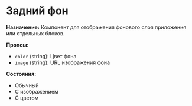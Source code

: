 # Задний фон

**Назначение:**
Компонент для отображения фонового слоя приложения или отдельных блоков.

**Пропсы:**
- `color` (string): Цвет фона
- `image` (string): URL изображения фона

**Состояния:**
- Обычный
- С изображением
- С цветом 